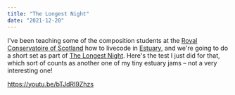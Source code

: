 ```yaml
---
title: "The Longest Night"
date: "2021-12-20"
---
```


I've been teaching some of the composition students at the [Royal Conservatoire of Scotland](http://www.rcs.ac.uk/) how to livecode in [Estuary](https://estuary.mcmaster.ca/), and we're going to do a short set as part of [The Longest Night](https://night.tidalcycles.org/). Here's the test I just did for that, which sort of counts as another one of my tiny estuary jams – not a very interesting one!

https://youtu.be/bTJdRI9Zhzs
